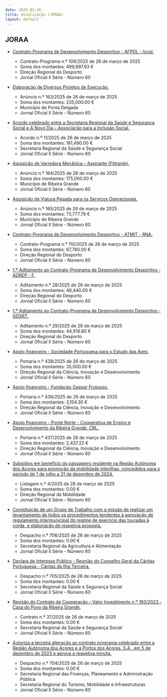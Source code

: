 ```yaml
---
date: 2025-03-26
title: Atualização (JORAA)
layout: default
---
```

## JORAA

* [Contrato-Programa de Desenvolvimento Desportivo - AFPDL - local.](https://jo.azores.gov.pt/#/ato/88ef5afc-27d0-4df9-a2cd-e768cf5c53b0)
  * Contrato-Programa n.º 109/2025 de 26 de março de 2025
  * Soma dos montantes: 499,897.93 €
  * Direção Regional do Desporto
  * Jornal Oficial II Série - Número 60

* [Elaboração de Diversos Projetos de Execução.](https://jo.azores.gov.pt/#/ato/c4b9c56e-fb09-44d2-a394-03b86260990d)
  * Anúncio n.º 163/2025 de 26 de março de 2025
  * Soma dos montantes: 235,000.00 €
  * Município de Ponta Delgada
  * Jornal Oficial II Série - Número 60

* [Acordo celebrado entre a Secretaria Regional da Saúde e Segurança Social e A Novo Dia – Associação para a Inclusão Social.](https://jo.azores.gov.pt/#/ato/877c2b6a-b39e-47d4-8017-1dad4d35d218)
  * Acordo n.º 11/2025 de 26 de março de 2025
  * Soma dos montantes: 181,490.00 €
  * Secretaria Regional da Saúde e Segurança Social
  * Jornal Oficial II Série - Número 60

* [Aquisição de Varredora Mecânica – Aspirante (Filtrante).](https://jo.azores.gov.pt/#/ato/5fb0b899-9aa4-471e-9cf2-b440dcbee469)
  * Anúncio n.º 164/2025 de 26 de março de 2025
  * Soma dos montantes: 175,000.00 €
  * Município de Ribeira Grande
  * Jornal Oficial II Série - Número 60

* [Aquisição de Viatura Pesada para os Serviços Operacionais.](https://jo.azores.gov.pt/#/ato/cbbb2199-888e-4196-b2e3-0b4fb4c930f0)
  * Anúncio n.º 165/2025 de 26 de março de 2025
  * Soma dos montantes: 73,777.79 €
  * Município de Ribeira Grande
  * Jornal Oficial II Série - Número 60

* [Contrato-Programa de Desenvolvimento Desportivo - ATMIT - RNA.](https://jo.azores.gov.pt/#/ato/e95756c5-d3b9-4024-982f-b53b515999a0)
  * Contrato-Programa n.º 110/2025 de 26 de março de 2025
  * Soma dos montantes: 67,760.00 €
  * Direção Regional do Desporto
  * Jornal Oficial II Série - Número 60

* [1.º Aditamento ao Contrato-Programa de Desenvolvimento Desportivo - ADREP - F.](https://jo.azores.gov.pt/#/ato/82736589-02dc-4b70-b901-c7d90a827c6b)
  * Aditamento n.º 28/2025 de 26 de março de 2025
  * Soma dos montantes: 48,440.00 €
  * Direção Regional do Desporto
  * Jornal Oficial II Série - Número 60

* [1.º Aditamento ao Contrato-Programa de Desenvolvimento Desportivo - GDSRT.](https://jo.azores.gov.pt/#/ato/b764ab0a-6bec-430a-b4f7-2d53d3c03ac0)
  * Aditamento n.º 29/2025 de 26 de março de 2025
  * Soma dos montantes: 44,916.80 €
  * Direção Regional do Desporto
  * Jornal Oficial II Série - Número 60

* [Apoio financeiro - Sociedade Portuguesa para o Estudo das Aves.](https://jo.azores.gov.pt/#/ato/3b51af5a-d399-44e8-bca8-412e2b2d7794)
  * Portaria n.º 438/2025 de 26 de março de 2025
  * Soma dos montantes: 35,000.00 €
  * Direção Regional da Ciência, Inovação e Desenvolvimento
  * Jornal Oficial II Série - Número 60

* [Apoio financeiro - Fundação Gaspar Frutuoso.](https://jo.azores.gov.pt/#/ato/83246c4b-f80a-42d6-bfc4-cb8cde637846)
  * Portaria n.º 436/2025 de 26 de março de 2025
  * Soma dos montantes: 3,154.30 €
  * Direção Regional da Ciência, Inovação e Desenvolvimento
  * Jornal Oficial II Série - Número 60

* [Apoio financeiro - Ponte Norte - Cooperativa de Ensino e Desenvolvimento da Ribeira Grande, CRL.](https://jo.azores.gov.pt/#/ato/eecd7ae6-100f-47e0-bbf6-c58291df124f)
  * Portaria n.º 437/2025 de 26 de março de 2025
  * Soma dos montantes: 2,437.22 €
  * Direção Regional da Ciência, Inovação e Desenvolvimento
  * Jornal Oficial II Série - Número 60

* [Subsídios em benefício do passageiro residente na Região Autónoma dos Açores para promoção da mobilidade interilhas, concedidos para o período de 1 de julho a 31 de dezembro de 2024.](https://jo.azores.gov.pt/#/ato/0a2e1659-3200-439f-a648-7713009733e3)
  * Listagem n.º 4/2025 de 26 de março de 2025
  * Soma dos montantes: 0.00 €
  * Direção Regional da Mobilidade
  * Jornal Oficial II Série - Número 60

* [Constituição de um Grupo de Trabalho com a missão de realizar um levantamento de todos os procedimentos tendentes à aprovação de regulamento intermunicipal do regime de exercício das touradas à corda, e elaboração de respetiva proposta.](https://jo.azores.gov.pt/#/ato/8c604305-d8aa-476d-8cab-dd9d77f2f2ac)
  * Despacho n.º 706/2025 de 26 de março de 2025
  * Soma dos montantes: 0.00 €
  * Secretaria Regional da Agricultura e Alimentação
  * Jornal Oficial II Série - Número 60

* [Declara de Interesse Público - Reunião do Conselho Geral da Cáritas Portuguesa - Cáritas da Ilha Terceira.](https://jo.azores.gov.pt/#/ato/5d339355-4123-4f92-b680-4109705ee760)
  * Despacho n.º 705/2025 de 26 de março de 2025
  * Soma dos montantes: 0.00 €
  * Secretaria Regional da Saúde e Segurança Social
  * Jornal Oficial II Série - Número 60

* [Revisão do Contrato de Cooperação – Valor Investimento n.º 193/2023 - Casa do Povo da Ribeira Grande.](https://jo.azores.gov.pt/#/ato/2bd1b01b-54a4-4d66-8b60-5beb0f4ce750)
  * Contrato n.º 37/2025 de 26 de março de 2025
  * Soma dos montantes: 0.00 €
  * Secretaria Regional da Saúde e Segurança Social
  * Jornal Oficial II Série - Número 60

* [Autoriza a terceira alteração ao contrato programa celebrado entre a Região Autónoma dos Açores e a Portos dos Açores, S.A., em 5 de dezembro de 2023 e aprova a respetiva minuta.](https://jo.azores.gov.pt/#/ato/192989d9-52e1-4db6-8aa4-3be32727ab4a)
  * Despacho n.º 704/2025 de 26 de março de 2025
  * Soma dos montantes: 0.00 €
  * Secretaria Regional das Finanças, Planeamento e Administração Pública
  * Secretaria Regional do Turismo, Mobilidade e Infraestruturas
  * Jornal Oficial II Série - Número 60
